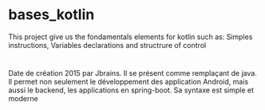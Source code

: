# bases_kotlin
This project give us the fondamentals elements for kotlin such as: Simples instructions, Variables declarations and structrure of control

#
Date de création 2015 par Jbrains. Il se présent comme remplaçant de java. Il permet non seulement le développement des application Android, mais aussi le backend, les applications en spring-boot. Sa syntaxe est simple et moderne
